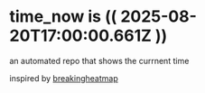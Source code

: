 # time_now is (( 2025-08-20T17:00:00.661Z ))

an automated repo that shows the currnent time

inspired by [breakingheatmap](https://github.com/breakingheatmap/breakingheatmap)